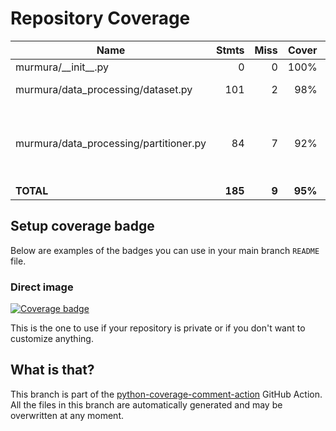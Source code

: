 # Repository Coverage



| Name                                    |    Stmts |     Miss |   Cover |   Missing |
|---------------------------------------- | -------: | -------: | ------: | --------: |
| murmura/\_\_init\_\_.py                 |        0 |        0 |    100% |           |
| murmura/data\_processing/dataset.py     |      101 |        2 |     98% |  129, 143 |
| murmura/data\_processing/partitioner.py |       84 |        7 |     92% |32, 80, 123-124, 133-134, 150 |
|                               **TOTAL** |  **185** |    **9** | **95%** |           |


## Setup coverage badge

Below are examples of the badges you can use in your main branch `README` file.

### Direct image

[![Coverage badge](https://github.com/murtazahr/murmura/raw/python-coverage-comment-action-data/badge.svg)](https://github.com/murtazahr/murmura/tree/python-coverage-comment-action-data)

This is the one to use if your repository is private or if you don't want to customize anything.



## What is that?

This branch is part of the
[python-coverage-comment-action](https://github.com/marketplace/actions/python-coverage-comment)
GitHub Action. All the files in this branch are automatically generated and may be
overwritten at any moment.